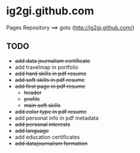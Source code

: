ig2gi.github.com
================

Pages Repository  ==> goto (http://ig2gi.github.com/)

## TODO
* ~~add data journalism certificate~~
* add travelmap in portfolio
* ~~add hard skills in pdf resume~~
* ~~add soft skills in pdf resume~~
* ~~add first page in pdf resume~~
  * ~~header~~
  * ~~profile~~
  * ~~main soft skills~~
* ~~add color type in pdf resume~~
* add personal info in pdf metadata
* ~~add personal interests~~
* ~~add language~~
* add education certificates
* ~~add datajournalism formation~~


